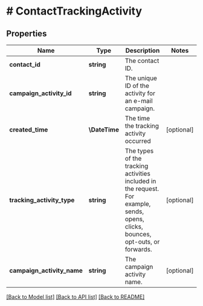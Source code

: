# # ContactTrackingActivity

## Properties

Name | Type | Description | Notes
------------ | ------------- | ------------- | -------------
**contact_id** | **string** | The contact ID. |
**campaign_activity_id** | **string** | The unique ID of the activity for an e-mail campaign. |
**created_time** | **\DateTime** | The time the tracking activity occurred | [optional]
**tracking_activity_type** | **string** | The types of the tracking activities included in the request. For example, sends, opens, clicks, bounces, opt-outs, or forwards. | [optional]
**campaign_activity_name** | **string** | The campaign activity name. | [optional]

[[Back to Model list]](../../README.md#models) [[Back to API list]](../../README.md#endpoints) [[Back to README]](../../README.md)
